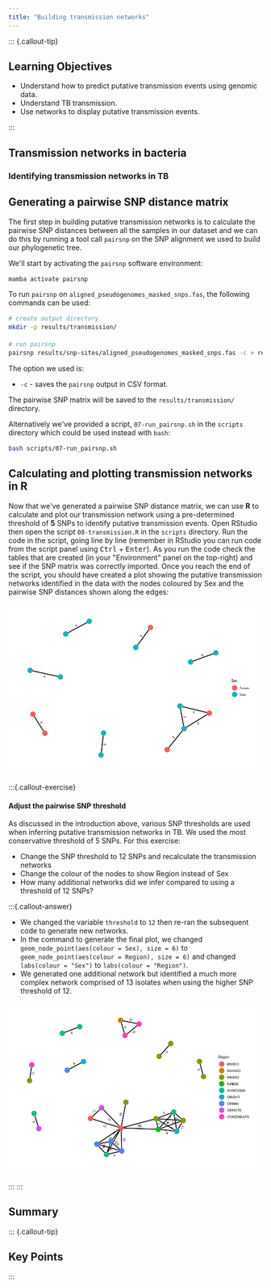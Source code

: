 ```yaml
---
title: "Building transmission networks"
---
```


::: {.callout-tip}
## Learning Objectives

- Understand how to predict putative transmission events using genomic data.
- Understand TB transmission.
- Use networks to display putative transmission events.


:::

## Transmission networks in bacteria

### Identifying transmission networks in TB

## Generating a pairwise SNP distance matrix
The first step in building putative transmission networks is to calculate the pairwise SNP distances between all the samples in our dataset and we can do this by running a tool call `pairsnp` on the SNP alignment we used to build our phylogenetic tree.

We'll start by activating the `pairsnp` software environment:

```bash
mamba activate pairsnp
```

To run `pairsnp` on `aligned_pseudogenomes_masked_snps.fas`, the following commands can be used:

```bash
# create output directory
mkdir -p results/transmission/

# run pairsnp
pairsnp results/snp-sites/aligned_pseudogenomes_masked_snps.fas -c > results/transmission/aligned_pseudogenomes_masked_snps.csv
```
The option we used is:

- `-c` - saves the `pairsnp` output in CSV format.

The pairwise SNP matrix will be saved to the `results/transmission/` directory.  

Alternatively we've provided a script, `07-run_pairsnp.sh` in the `scripts` directory which could be used instead with `bash`:

```bash
bash scripts/07-run_pairsnp.sh
```

## Calculating and plotting transmission networks in R

Now that we've generated a pairwise SNP distance matrix, we can use **R** to calculate and plot our transmission network using a pre-determined threshold of **5** SNPs to identify putative transmission events. Open RStudio then open the script `08-transmission.R` in the `scripts` directory. Run the code in the script, going line by line (remember in RStudio you can run code from the script panel using <kbd>Ctrl</kbd> + <kbd>Enter</kbd>). As you run the code check the tables that are created (in your "Environment" panel on the top-right) and see if the SNP matrix was correctly imported.  Once you reach the end of the script, you should have created a plot showing the putative transmission networks identified in the data with the nodes coloured by Sex and the pairwise SNP distances shown along the edges:

![Putative transmission networks generated using a 5 SNP threshold](images/5_snp_network.png)

:::{.callout-exercise}
#### Adjust the pairwise SNP threshold
As discussed in the introduction above, various SNP thresholds are used when inferring putative transmission networks in TB.  We used the most conservative threshold of 5 SNPs.  For this exercise:

- Change the SNP threshold to 12 SNPs and recalculate the transmission networks
- Change the colour of the nodes to show Region instead of Sex 
- How many additional networks did we infer compared to using a threshold of 12 SNPs?

:::{.callout-answer}
- We changed the variable `threshold` to `12` then re-ran the subsequent code to generate new networks.  
- In the command to generate the final plot, we changed `geom_node_point(aes(colour = Sex), size = 6)` to `geom_node_point(aes(colour = Region), size = 6)` and changed `labs(colour = "Sex")` to `labs(colour = "Region")`.
- We generated one additional network but identified a much more complex network comprised of 13 isolates when using the higher SNP threshold of 12.

![Putative transmission networks generated using a 12 SNP threshold](images/12_snp_network.png)

:::
:::


## Summary

::: {.callout-tip}
## Key Points

:::
